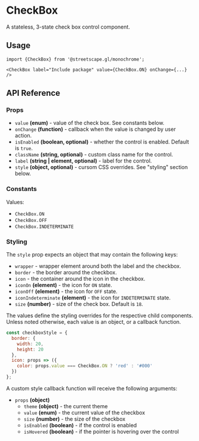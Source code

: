 # CheckBox

A stateless, 3-state check box control component.

## Usage

    import {CheckBox} from '@streetscape.gl/monochrome';

    <CheckBox label="Include package" value={CheckBox.ON} onChange={...} />

## API Reference

### Props

* `value` **(enum)** - value of the check box. See constants below.
* `onChange` **(function)** - callback when the value is changed by user action.
* `isEnabled` **(boolean, optional)** - whether the control is enabled. Default is `true`.
* `className` **(string, optional)** - custom class name for the control.
* `label` **(string | element, optional)** - label for the control.
* `style` **(object, optional)** - cursom CSS overrides. See "styling" section below.

### Constants

Values:

* `CheckBox.ON`
* `CheckBox.OFF`
* `CheckBox.INDETERMINATE`

### Styling

The `style` prop expects an object that may contain the following keys:

* `wrapper` - wrapper element around both the label and the checkbox.
* `border` - the border around the checkbox.
* `icon` - the container around the icon in the checkbox.
* `iconOn` **(element)**  - the icon for `ON` state.
* `iconOff` **(element)**  - the icon for `OFF` state.
* `iconIndeterminate` **(element)**  - the icon for `INDETERMINATE` state.
* `size` **(number)** - size of the check box. Default is `18`.

The values define the styling overrides for the respective child components. Unless noted otherwise, each value is an object, or a callback function.

```jsx
const checkboxStyle = {
  border: {
    width: 20,
    height: 20
  },
  icon: props => ({
    color: props.value === CheckBox.ON ? 'red' : '#000'
  })
};
```

A custom style callback function will receive the following arguments:

* `props` **(object)**
  - `theme` **(object)** - the current theme
  - `value` **(enum)** - the current value of the checkbox
  - `size` **(number)** - the size of the checkbox
  - `isEnabled` **(boolean)** - if the control is enabled
  - `isHovered` **(boolean)** - if the pointer is hovering over the control
